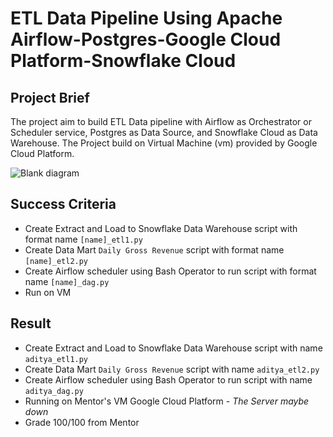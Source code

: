 # ETL Data Pipeline Using Apache Airflow-Postgres-Google Cloud Platform-Snowflake Cloud

## Project Brief
The project aim to build ETL Data pipeline with Airflow as Orchestrator or Scheduler service, Postgres as Data Source, and Snowflake Cloud as Data Warehouse. The Project build on Virtual Machine (vm) provided by Google Cloud Platform.

![Blank diagram](https://github.com/artso17/vm-gcp-airflow-postgres-snowflake/assets/78079780/bea0e9e4-4842-4263-990d-0f0b7eca11b6)

## Success Criteria
- Create Extract and Load to Snowflake Data Warehouse script with format name `[name]_etl1.py`
- Create Data Mart `Daily Gross Revenue` script with format name `[name]_etl2.py`
- Create Airflow scheduler using Bash Operator to run script with format name `[name]_dag.py`
- Run on VM  

## Result
- Create Extract and Load to Snowflake Data Warehouse script with name `aditya_etl1.py`
- Create Data Mart `Daily Gross Revenue` script with name `aditya_etl2.py`
- Create Airflow scheduler using Bash Operator to run script with name `aditya_dag.py`
- Running on Mentor's VM Google Cloud Platform - *The Server maybe down*
- Grade 100/100 from Mentor
